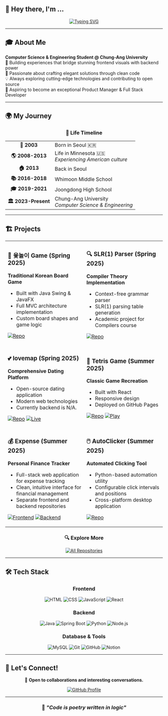 ## 👋 Hey there, I'm **...**

<div align="center">

[![Typing SVG](https://readme-typing-svg.herokuapp.com?font=Space+Mono&size=27&duration=4000&pause=100&center=true&vCenter=true&random=false&width=435&lines=Heejae+Lee;a.k.a.+Qabin;a+Full+Stack+Developer;%40vxnquish)](https://git.io/typing-svg)

</div>

---

## 🎓 About Me

**Computer Science & Engineering Student @ Chung-Ang University**  
🚀 Building experiences that bridge stunning frontend visuals with backend power  
🌟 Passionate about crafting elegant solutions through clean code  
💡 Always exploring cutting-edge technologies and contributing to open source  
💪 Aspiring to become an exceptional Product Manager & Full Stack Developer

</div>

---

## 🌍 My Journey

<div align="center">

### 📍 **Life Timeline**

</div>

<table align="center">
<tr>
<td align="center"><strong>🎂 2003</strong></td>
<td>Born in Seoul 🇰🇷</td>
</tr>
<tr>
<td align="center"><strong>🌎 2008-2013</strong></td>
<td>Life in Minnesota 🇺🇸<br><em>Experiencing American culture</em></td>
</tr>
<tr>
<td align="center"><strong>🏠 2013</strong></td>
<td>Back in Seoul</td>
</tr>
<tr>
<td align="center"><strong>📚 2016-2018</strong></td>
<td>Whimoon Middle School</td>
</tr>
<tr>
<td align="center"><strong>🎓 2019-2021</strong></td>
<td>Joongdong High School</td>
</tr>
<tr>
<td align="center"><strong>🏛️ 2023-Present</strong></td>
<td>Chung-Ang University<br><em>Computer Science & Engineering</em></td>
</tr>
</table>

---

## 🏗️ Projects

<table align="center">
<tr>
<td width="50%">

### 🎲 윷놀이 Game (Spring 2025)
**Traditional Korean Board Game**
- Built with Java Swing & JavaFX
- Full MVC architecture implementation
- Custom board shapes and game logic

[![Repo](https://img.shields.io/badge/GitHub-Repository-blue?style=flat-square&logo=github)](https://github.com/vxnquish/CAU_YUTGAME)

</td>
<td width="50%">

### 🔍 SLR(1) Parser (Spring 2025)
**Compiler Theory Implementation**
- Context-free grammar parser
- SLR(1) parsing table generation
- Academic project for Compilers course

[![Repo](https://img.shields.io/badge/GitHub-Repository-blue?style=flat-square&logo=github)](https://github.com/vxnquish/Compiler_SLR1)

</td>
</tr>
<tr>
<td width="50%">

### 💕 lovemap (Spring 2025)
**Comprehensive Dating Platform**
- Open-source dating application
- Modern web technologies
- Currently backend is N/A.

[![Repo](https://img.shields.io/badge/GitHub-Repository-blue?style=flat-square&logo=github)](https://github.com/vxnquish/OSSW_Ready)
[![Live](https://img.shields.io/badge/💖_Visit_Website-purple?style=flat-square)](https://rureadylovemap.com)

</td>
<td width="50%">

### 🧩 Tetris Game (Summer 2025)
**Classic Game Recreation**
- Built with React
- Responsive design
- Deployed on GitHub Pages

[![Repo](https://img.shields.io/badge/GitHub-Repository-blue?style=flat-square&logo=github)](https://github.com/vxnquish/tetris-react)
[![Play](https://img.shields.io/badge/🎮_Play_Now-green?style=flat-square)](https://vxnquish.github.io/tetris-react/)

</td>
</tr>
<tr>
<td width="50%">

### 💰 Expense (Summer 2025)
**Personal Finance Tracker**
- Full-stack web application for expense tracking
- Clean, intuitive interface for financial management
- Separate frontend and backend repositories

[![Frontend](https://img.shields.io/badge/Frontend-Repository-blue?style=flat-square&logo=react)](https://github.com/vxnquish/expense-frontend)
[![Backend](https://img.shields.io/badge/Backend-Repository-blue?style=flat-square&logo=node.js)](https://github.com/vxnquish/expense-backend)

</td>
<td width="50%">

### 🖱️ AutoClicker (Summer 2025)
**Automated Clicking Tool**
- Python-based automation utility
- Configurable click intervals and positions
- Cross-platform desktop application

[![Repo](https://img.shields.io/badge/GitHub-Repository-blue?style=flat-square&logo=github)](https://github.com/vxnquish/AutoClicker)

</td>
</tr>
</table>

<div align="center">

### 🔍 Explore More
[![All Repositories](https://img.shields.io/badge/Browse_All_Repositories-GitHub-black?style=for-the-badge&logo=github)](https://github.com/vxnquish?tab=repositories)

</div>

---

## 🛠️ Tech Stack

<div align="center">

### Frontend
![HTML](https://img.shields.io/badge/HTML-E34F26?style=for-the-badge&logo=html5&logoColor=white)
![CSS](https://img.shields.io/badge/CSS-1572B6?style=for-the-badge&logo=css&logoColor=white)
![JavaScript](https://img.shields.io/badge/JavaScript-F7DF1E?style=for-the-badge&logo=javascript&logoColor=black)
![React](https://img.shields.io/badge/React-20232A?style=for-the-badge&logo=react&logoColor=61DAFB)

### Backend
![Java](https://img.shields.io/badge/Java-ED8B00?style=for-the-badge&logo=openjdk&logoColor=white)
![Spring Boot](https://img.shields.io/badge/Spring_Boot-6DB33F?style=for-the-badge&logo=spring-boot&logoColor=white)
![Python](https://img.shields.io/badge/Python-3776AB?style=for-the-badge&logo=python&logoColor=white)
![Node.js](https://img.shields.io/badge/Node.js-43853D?style=for-the-badge&logo=node.js&logoColor=white)

### Database & Tools
![MySQL](https://img.shields.io/badge/MySQL-00000F?style=for-the-badge&logo=mysql&logoColor=white)
![Git](https://img.shields.io/badge/Git-F05032?style=for-the-badge&logo=git&logoColor=white)
![GitHub](https://img.shields.io/badge/GitHub-100000?style=for-the-badge&logo=github&logoColor=white)
![Notion](https://img.shields.io/badge/Notion-000000?style=for-the-badge&logo=notion&logoColor=white)

</div>

---


## 🤝 Let's Connect!

<div align="center">

💬 **Open to collaborations and interesting conversations.**  

[![GitHub Profile](https://img.shields.io/badge/GitHub-Profile-black?style=for-the-badge&logo=github)](https://github.com/vxnquish)

</div>

---

<div align="center">

### 💫 *"Code is poetry written in logic"*

</div>
